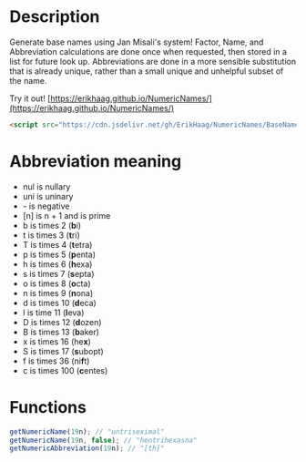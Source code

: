 # Description
Generate base names using Jan Misali's system!
Factor, Name, and Abbreviation calculations are done once when requested, then stored in a list for future look up.
Abbreviations are done in a more sensible substitution that is already unique, rather than a small unique and unhelpful subset of the name.

Try it out!
[https://erikhaag.github.io/NumericNames/](https://erikhaag.github.io/NumericNames/)

```html
<script src="https://cdn.jsdelivr.net/gh/ErikHaag/NumericNames/BaseName.js"></script>
```
# Abbreviation meaning
- nul is nullary
- uni is uninary 
- \- is negative
- \[n\] is n + 1 and is prime
- b is times 2 (**b**i)
- t is times 3 (**t**ri)
- T is times 4 (**t**etra)
- p is times 5 (**p**enta)
- h is times 6 (**h**exa)
- s is times 7 (**s**epta)
- o is times 8 (**o**cta)
- n is times 9 (**n**ona)
- d is times 10 (**d**eca)
- l is time 11 (**l**eva)
- D is times 12 (**d**ozen)
- B is times 13 (**b**aker)
- x is times 16 (he**x**)
- S is times 17 (**s**ubopt)
- f is times 36 (ni**f**t)
- c is times 100 (**c**entes)
# Functions
```javascript
getNumericName(19n); // "untriseximal"
getNumericName(19n, false); // "hentrihexasna"
getNumericAbbreviation(19n); // "[th]"
```